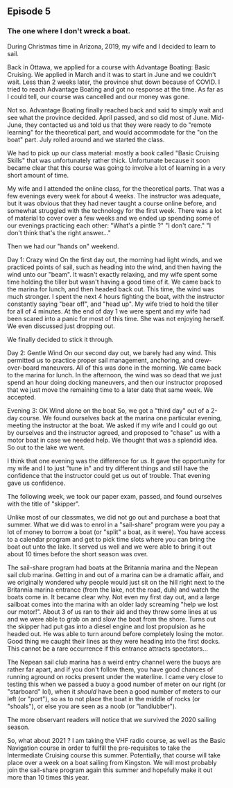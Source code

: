 ## Episode 5

### The one where I don't wreck a boat.

During Christmas time in Arizona, 2019, my wife and I decided to learn to sail.

Back in Ottawa, we applied for a course with Advantage Boating: Basic Cruising.  We applied in March and it was to start in June and we couldn't wait.  Less than 2 weeks later, the province shut down because of COVID.  I tried to reach Advantage Boating and got no response at the time.  As far as I could tell, our course was cancelled and our money was gone.

Not so.  Advantage Boating finally reached back and said to simply wait and see what the province decided. April passed, and so did most of June.  Mid-June, they contacted us and told us that they were ready to do "remote learning" for the theoretical part, and would accommodate for the "on the boat" part. July rolled around and we started the class.

We had to pick up our class material: mostly a book called "Basic Cruising Skills" that was unfortunately rather thick.  Unfortunate because it soon became clear that this course was going to involve a lot of learning in a very short amount of time.

My wife and I attended the online class, for the theoretical parts.  That was a few evenings every week for about 4 weeks.  The instructor was adequate, but it was obvious that they had never taught a course online before, and somewhat struggled with the technology for the first week. There was a lot of material to cover over a few weeks and we ended up spending some of our evenings practicing each other: "What's a pintle ?" "I don't care." "I don't think that's the right answer..."

Then we had our "hands on" weekend.

Day 1: Crazy wind
On the first day out, the morning had light winds, and we practiced points of sail, such as heading into the wind, and then having the wind unto our "beam".  It wasn't exactly relaxing, and my wife spent some time holding the tiller but wasn't having a good time of it.  We came back to the marina for lunch, and then headed back out.  This time, the wind was much stronger.  I spent the next 4 hours fighting the boat, with the instructor constantly saying "bear off", and "head up".  My wife tried to hold the tiller for all of 4 minutes.  At the end of day 1 we were spent and my wife had been scared into a panic for most of this time.  She was not enjoying herself.  We even discussed just dropping out.

We finally decided to stick it through.

Day 2: Gentle Wind
On our second day out, we barely had any wind.  This permitted us to practice proper sail management, anchoring, and crew-over-board maneuvers.  All of this was done in the morning.  We came back to the marina for lunch.  In the afternoon, the wind was so dead that we just spend an hour doing docking maneuvers, and then our instructor proposed that we just move the remaining time to a later date that same week.  We accepted.

Evening 3: OK Wind alone on the boat
So, we got a "third day" out of a 2-day course.  We found ourselves back at the marina one particular evening, meeting the instructor at the boat.  We asked if my wife and I could go out by ourselves and the instructor agreed, and proposed to "chase" us with a motor boat in case we needed help.  We thought that was a splendid idea.  So out to the lake we went.

I think that one evening was the difference for us.  It gave the opportunity for my wife and I to just "tune in" and try different things and still have the confidence that the instructor could get us out of trouble.  That evening gave us confidence.

The following week, we took our paper exam, passed, and found ourselves with the title of "skipper".

Unlike most of our classmates, we did not go out and purchase a boat that summer.  What we did was to enrol in a "sail-share" program were you pay a lot of money to borrow a boat (or "split" a boat, as it were).  You have access to a calendar program and get to pick time slots where you can bring the boat out unto the lake.  It served us well and we were able to bring it out about 10 times before the short season was over.

The sail-share program had boats at the Britannia marina and the Nepean sail club marina.  Getting in and out of a marina can be a dramatic affair, and we originally wondered why people would just sit on the hill right next to the Britannia marina entrance (from the lake, not the road, duh) and watch the boats come in.  It became clear why.  Not even my first day out, and a large sailboat comes into the marina with an older lady screaming "help we lost our motor!".  About 3 of us ran to their aid and they threw some lines at us and we were able to grab on and slow the boat from the shore.  Turns out the skipper had put gas into a diesel engine and lost propulsion as he headed out.  He was able to turn around before completely losing the motor. Good thing we caught their lines as they were heading into the first docks. This cannot be a rare occurrence if this entrance attracts spectators...

The Nepean sail club marina has a weird entry channel were the buoys are rather far apart, and if you don't follow them, you have good chances of running aground on rocks present under the waterline.  I came very close to testing this when we passed a buoy a good number of meter on our right (or "starboard" lol), when it *should* have been a good number of meters to our left (or "port"), so as to not place the boat in the middle of rocks (or "shoals"), or else you are seen as a noob (or "landlubber").

The more observant readers will notice that we survived the 2020 sailing season.

So, what about 2021 ?  I am taking the VHF radio course, as well as the Basic Navigation course in order to fulfill the pre-requisites to take the Intermediate Cruising course this summer.  Potentially, that course will take place over a week on a boat sailing from Kingston.  We will most probably join the sail-share program again this summer and hopefully make it out more than 10 times this year.
